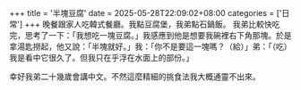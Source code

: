 +++
title = '半塊豆腐'
date = 2025-05-28T22:09:02+08:00
categories = ['日常']
+++
晚餐跟家人吃韓式餐廳。我點豆腐堡，我弟點石鍋飯。
我弟比較快吃完，思考了一下：「我想吃一塊豆腐。」我感應到他是想要我碗裡右下角那塊。於是拿湯匙撈起，他又說：「半塊就好。」我：「你不是要這一塊嗎？（給）」弟：「（吃）我是看中它很久了。但我只在乎浮在水面上的部份。」

幸好我弟二十幾歲會講中文。不然這麼精細的挑食法我大概通靈不出來。
